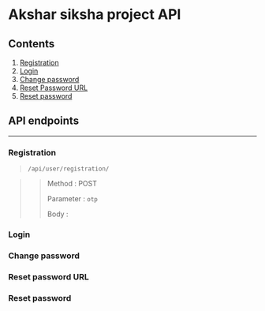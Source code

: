 # Akshar siksha project API

## Contents

1. [Registration](#registration)
2. [Login](#login)
3. [Change password](#change-password)
4. [Reset Password URL](#reset-password-url)
5. [Reset password](#reset-password)


## API endpoints

-----------------------------------------------------------------------------

### Registration
> `/api/user/registration/`

>> Method : POST
>> 
>> Parameter : `otp`
>> 
>> Body : 


### Login


### Change password


### Reset password URL


### Reset password